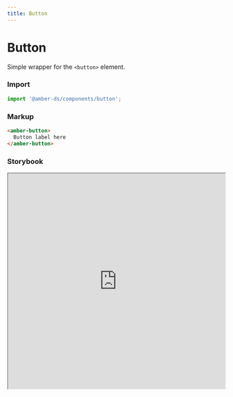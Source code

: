 ```yaml
---
title: Button
---
```


# Button
Simple wrapper for the `<button>` element.

### Import
```javascript
import '@amber-ds/components/button';
```

### Markup
```html
<amber-button>
  Button label here
</amber-button>
```

### Storybook
<iframe width="100%" height="500px" src="https://bitrockteam.github.io/amber-components/?selectedKind=Button&selectedStory=Playground&full=0&addons=1&stories=0&panelRight=0&addonPanel=storybooks%2Fstorybook-addon-knobs"></iframe>
